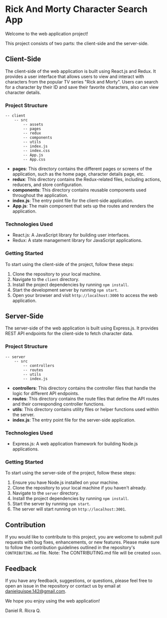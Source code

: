 # Rick And Morty Character Search App

Welcome to the web application project!

This project consists of two parts: the client-side and the server-side.

## Client-Side

The client-side of the web application is built using React.js and Redux. It provides a user interface that allows users to view and interact with characters from the popular TV series "Rick and Morty". Users can search for a character by their ID and save their favorite characters, also can view character details.

### Project Structure

```plaintext
-- client
    -- src
        -- assets
        -- pages
        -- redux
        -- components
        -- utils
        -- index.js
        -- index.css
        -- App.js
        -- App.css
```

- **pages**: This directory contains the different pages or screens of the application, such as the home page, character details page, etc.
- **redux**: This directory contains the Redux-related files, including actions, reducers, and store configuration.
- **components**: This directory contains reusable components used throughout the application.
- **index.js**: The entry point file for the client-side application.
- **App.js**: The main component that sets up the routes and renders the application.

### Technologies Used

- React.js: A JavaScript library for building user interfaces.
- Redux: A state management library for JavaScript applications.

### Getting Started

To start using the client-side of the project, follow these steps:

1. Clone the repository to your local machine.
2. Navigate to the `client` directory.
3. Install the project dependencies by running `npm install`.
4. Start the development server by running `npm start`.
5. Open your browser and visit `http://localhost:3000` to access the web application.

## Server-Side

The server-side of the web application is built using Express.js. It provides REST API endpoints for the client-side to fetch character data.

### Project Structure

```plaintext
-- server
    -- src
        -- controllers
        -- routes
        -- utils
        -- index.js
```

- **controllers**: This directory contains the controller files that handle the logic for different API endpoints.
- **routes**: This directory contains the route files that define the API routes and their corresponding controller functions.
- **utils**: This directory contains utility files or helper functions used within the server.
- **index.js**: The entry point file for the server-side application.

### Technologies Used

- Express.js: A web application framework for building Node.js applications.

### Getting Started

To start using the server-side of the project, follow these steps:

1. Ensure you have Node.js installed on your machine.
2. Clone the repository to your local machine if you haven't already.
3. Navigate to the `server` directory.
4. Install the project dependencies by running `npm install`.
5. Start the server by running `npm start`.
6. The server will start running on `http://localhost:3001`.

## Contribution

If you would like to contribute to this project, you are welcome to submit pull requests with bug fixes, enhancements, or new features. Please make sure to follow the contribution guidelines outlined in the repository's `CONTRIBUTING.md` file.
Note: The CONTRIBUTING.md file will be created `soon`.

## Feedback

If you have any feedback, suggestions, or questions, please feel free to open an issue in the repository or contact us by email at [danielquispe.142@gmail.com](mailto:project@example.com).

We hope you enjoy using the web application!

Daniel R. Ricra Q.

